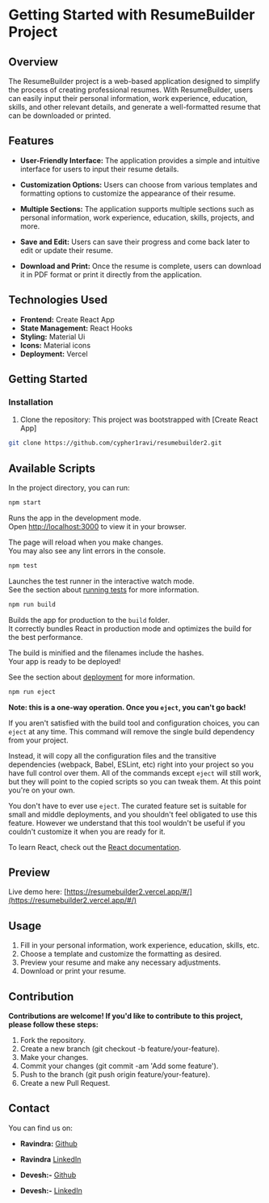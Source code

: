 # Getting Started with ResumeBuilder Project

## Overview

The ResumeBuilder project is a web-based application designed to simplify the process of creating professional resumes. With ResumeBuilder, users can easily input their personal information, work experience, education, skills, and other relevant details, and generate a well-formatted resume that can be downloaded or printed.

## Features

- **User-Friendly Interface:** The application provides a simple and intuitive interface for users to input their resume details.

- **Customization Options:** Users can choose from various templates and formatting options to customize the appearance of their resume.

- **Multiple Sections:** The application supports multiple sections such as personal information, work experience, education, skills, projects, and more.

- **Save and Edit:** Users can save their progress and come back later to edit or update their resume.

- **Download and Print:** Once the resume is complete, users can download it in PDF format or print it directly from the application.

## Technologies Used

- **Frontend:** Create React App
- **State Management:** React Hooks
- **Styling:** Material Ui
- **Icons:** Material icons
- **Deployment:** Vercel

## Getting Started

### Installation

1. Clone the repository:
   This project was bootstrapped with [Create React App]

```bash
git clone https://github.com/cypher1ravi/resumebuilder2.git
```

## Available Scripts

In the project directory, you can run:

```bash
npm start
```

Runs the app in the development mode.\
Open [http://localhost:3000](http://localhost:3000) to view it in your browser.

The page will reload when you make changes.\
You may also see any lint errors in the console.

```bash
npm test
```

Launches the test runner in the interactive watch mode.\
See the section about [running tests](https://facebook.github.io/create-react-app/docs/running-tests) for more information.

```bash
npm run build
```

Builds the app for production to the `build` folder.\
It correctly bundles React in production mode and optimizes the build for the best performance.

The build is minified and the filenames include the hashes.\
Your app is ready to be deployed!

See the section about [deployment](https://facebook.github.io/create-react-app/docs/deployment) for more information.

```bash
npm run eject
```

**Note: this is a one-way operation. Once you `eject`, you can't go back!**

If you aren't satisfied with the build tool and configuration choices, you can `eject` at any time. This command will remove the single build dependency from your project.

Instead, it will copy all the configuration files and the transitive dependencies (webpack, Babel, ESLint, etc) right into your project so you have full control over them. All of the commands except `eject` will still work, but they will point to the copied scripts so you can tweak them. At this point you're on your own.

You don't have to ever use `eject`. The curated feature set is suitable for small and middle deployments, and you shouldn't feel obligated to use this feature. However we understand that this tool wouldn't be useful if you couldn't customize it when you are ready for it.

To learn React, check out the [React documentation](https://reactjs.org/).

## Preview

Live demo here: [https://resumebuilder2.vercel.app/#/](https://resumebuilder2.vercel.app/#/)

## Usage

1. Fill in your personal information, work experience, education, skills, etc.
2. Choose a template and customize the formatting as desired.
3. Preview your resume and make any necessary adjustments.
4. Download or print your resume.

## Contribution

**Contributions are welcome! If you'd like to contribute to this project, please follow these steps:**

1. Fork the repository.
2. Create a new branch (git checkout -b feature/your-feature).
3. Make your changes.
4. Commit your changes (git commit -am 'Add some feature').
5. Push to the branch (git push origin feature/your-feature).
6. Create a new Pull Request.

## Contact

You can find us on:

- **Ravindra:** [Github](https://github.com/cypher1ravi)
- **Ravindra** [ LinkedIn](https://www.linkedin.com/in/ravindrachaubey/)

- **Devesh:-** [Github](https://github.com/Me-Deveshrai)
- **Devesh:-** [ LinkedIn](https://www.linkedin.com/in/devesh-rai-pro007/)

